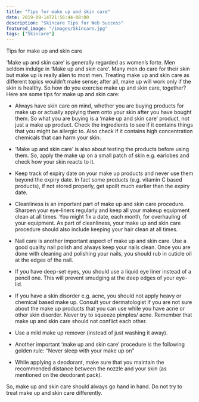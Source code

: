 ```yaml
---
title: "Tips for make up and skin care"
date: 2019-09-14T21:56:44-08:00
description: "Skincare Tips for Web Success"
featured_image: "/images/Skincare.jpg"
tags: ["Skincare"]
---
```


Tips for make up and skin care

‘Make up and skin care’ is generally regarded as women’s forte. Men seldom indulge in ‘Make up and skin care’. Many men do care for their skin but make up is really alien to most men. Treating make up and skin care as different topics wouldn’t make sense; after all, make up will work only if the skin is healthy. So how do you exercise make up and skin care, together? Here are some tips for make up and skin care:

* Always have skin care on mind, whether you are buying products for make up or actually applying them onto your skin after you have bought them. So what you are buying is a ‘make up and skin care’ product, not just a make up product. Check the ingredients to see if it contains things that you might be allergic to. Also check if it contains high concentration chemicals that can harm your skin.

* ‘Make up and skin care’ is also about testing the products before using them. So, apply the make up on a small patch of skin e.g. earlobes and check how your skin reacts to it.

* Keep track of expiry date on your make up products and never use them beyond the expiry date. In fact some products (e.g. vitamin C based products), if not stored properly, get spoilt much earlier than the expiry date. 

* Cleanliness is an important part of make up and skin care procedure. Sharpen your eye-liners regularly and keep all your makeup equipment clean at all times. You might fix a date, each month, for overhauling of your equipment. As part of cleanliness, your make up and skin care procedure should also include keeping your hair clean at all times. 

* Nail care is another important aspect of make up and skin care. Use a good quality nail polish and always keep your nails clean. Once you are done with cleaning and polishing your nails, you should rub in cuticle oil at the edges of the nail. 

* If you have deep-set eyes, you should use a liquid eye liner instead of a pencil one. This will prevent smudging at the deep edges of your eye-lid. 

* If you have a skin disorder e.g. acne, you should not apply heavy or chemical based make up. Consult your dermatologist if you are not sure about the make up products that you can use while you have acne or other skin disorder. Never try to squeeze pimples/ acne. Remember that make up and skin care should not conflict each other. 

* Use a mild make up remover (instead of just washing it away). 

* Another important ‘make up and skin care’ procedure is the following golden rule: “Never sleep with your make up on”

* While applying a deodorant, make sure that you maintain the recommended distance between the nozzle and your skin (as mentioned on the deodorant pack).

So, make up and skin care should always go hand in hand. Do not try to treat make up and skin care differently. 


